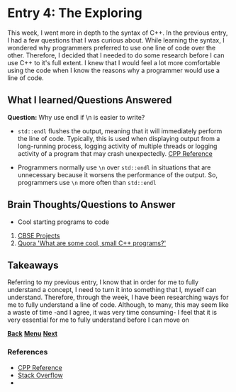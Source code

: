 # Entry 4: The Exploring
This week, I went more in depth to the syntax of C++. In the previous entry, I had a few
questions that I was curious about. While learning the syntax, I wondered why programmers
preferred to use one line of code over the other. Therefore, I decided that I needed to do
some research before I can use C++ to it's full extent. I knew that I would feel a lot more
comfortable using the code when I know the reasons why a programmer would use a line of code.

## What I learned/Questions Answered
**Question:** Why use endl if \n is easier to write?
* `std::endl` flushes the output, meaning that it will immediately perform the line of code.
Typically, this is used when displaying output from a long-running process, logging activity
of multiple threads or logging activity of a program that may crash unexpectedly. 
[CPP Reference](http://en.cppreference.com/w/cpp/io/manip/endl)

* Programmers normally use `\n` over `std::endl` in situations that are unnecessary because
it worsens the performance of the output. So, programmers use `\n` more often than `std::endl` 

## Brain Thoughts/Questions to Answer

* Cool starting programs to code
1. [CBSE Projects](http://projects.icbse.com/cpp-170)
2. [Quora 'What are some cool, small C++ programs?'](https://www.quora.com/What-are-some-cool-small-C++-programs#)

## Takeaways

Referring to my previous entry, I know that in order for me to fully understand a concept, 
I need to turn it into something that I, myself can understand. Therefore, through the
week, I have been researching ways for me to fully understand a line of code. Although,
to many, this may seem like a waste of time -and I agree, it was very time consuming- I
feel that it is very essential for me to fully understand before I can move on

[**Back**](entry03-starting.md) [**Menu**](../README.md) [**Next**](entry05-.md) 

### References

* [CPP Reference](http://en.cppreference.com/w/cpp/io/manip/endl)
* [Stack Overflow](http://stackoverflow.com/questions/213907/c-stdendl-vs-n)
* 
